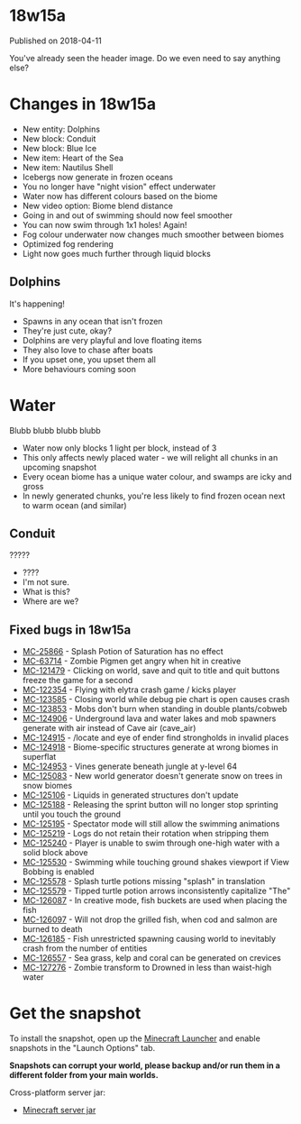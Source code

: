 # 18w15a
Published on 2018-04-11

You've already seen the header image. Do we even need to say anything else?

#  Changes in 18w15a

  * New entity: Dolphins
  * New block: Conduit
  * New block: Blue Ice
  * New item: Heart of the Sea
  * New item: Nautilus Shell
  * Icebergs now generate in frozen oceans
  * You no longer have "night vision" effect underwater
  * Water now has different colours based on the biome
  * New video option: Biome blend distance
  * Going in and out of swimming should now feel smoother
  * You can now swim through 1x1 holes! Again!
  * Fog colour underwater now changes much smoother between biomes
  * Optimized fog rendering
  * Light now goes much further through liquid blocks

##  Dolphins

It's happening!

  * Spawns in any ocean that isn't frozen
  * They're just cute, okay?
  * Dolphins are very playful and love floating items
  * They also love to chase after boats
  * If you upset one, you upset them all
  * More behaviours coming soon

#  Water

Blubb blubb blubb blubb

  * Water now only blocks 1 light per block, instead of 3
  * This only affects newly placed water - we will relight all chunks in an upcoming snapshot
  * Every ocean biome has a unique water colour, and swamps are icky and gross
  * In newly generated chunks, you're less likely to find frozen ocean next to warm ocean (and similar)

##  Conduit

?????

  * ????
  * I'm not sure.
  * What is this?
  * Where are we?

##  Fixed bugs in 18w15a

  * [MC-25866](https://bugs.mojang.com/browse/MC-25866) \- Splash Potion of Saturation has no effect
  * [MC-63714](https://bugs.mojang.com/browse/MC-63714) \- Zombie Pigmen get angry when hit in creative
  * [MC-121479](https://bugs.mojang.com/browse/MC-121479) \- Clicking on world, save and quit to title and quit buttons freeze the game for a second
  * [MC-122354](https://bugs.mojang.com/browse/MC-122354) \- Flying with elytra crash game / kicks player
  * [MC-123585](https://bugs.mojang.com/browse/MC-123585) \- Closing world while debug pie chart is open causes crash
  * [MC-123853](https://bugs.mojang.com/browse/MC-123853) \- Mobs don't burn when standing in double plants/cobweb
  * [MC-124906](https://bugs.mojang.com/browse/MC-124906) \- Underground lava and water lakes and mob spawners generate with air instead of Cave air (cave_air)
  * [MC-124915](https://bugs.mojang.com/browse/MC-124915) \- /locate and eye of ender find strongholds in invalid places
  * [MC-124918](https://bugs.mojang.com/browse/MC-124918) \- Biome-specific structures generate at wrong biomes in superflat
  * [MC-124953](https://bugs.mojang.com/browse/MC-124953) \- Vines generate beneath jungle at y-level 64
  * [MC-125083](https://bugs.mojang.com/browse/MC-125083) \- New world generator doesn't generate snow on trees in snow biomes
  * [MC-125106](https://bugs.mojang.com/browse/MC-125106) \- Liquids in generated structures don't update
  * [MC-125188](https://bugs.mojang.com/browse/MC-125188) \- Releasing the sprint button will no longer stop sprinting until you touch the ground
  * [MC-125195](https://bugs.mojang.com/browse/MC-125195) \- Spectator mode will still allow the swimming animations
  * [MC-125219](https://bugs.mojang.com/browse/MC-125219) \- Logs do not retain their rotation when stripping them
  * [MC-125240](https://bugs.mojang.com/browse/MC-125240) \- Player is unable to swim through one-high water with a solid block above
  * [MC-125530](https://bugs.mojang.com/browse/MC-125530) \- Swimming while touching ground shakes viewport if View Bobbing is enabled
  * [MC-125578](https://bugs.mojang.com/browse/MC-125578) \- Splash turtle potions missing "splash" in translation
  * [MC-125579](https://bugs.mojang.com/browse/MC-125579) \- Tipped turtle potion arrows inconsistently capitalize "The"
  * [MC-126087](https://bugs.mojang.com/browse/MC-126087) \- In creative mode, fish buckets are used when placing the fish
  * [MC-126097](https://bugs.mojang.com/browse/MC-126097) \- Will not drop the grilled fish, when cod and salmon are burned to death
  * [MC-126185](https://bugs.mojang.com/browse/MC-126185) \- Fish unrestricted spawning causing world to inevitably crash from the number of entities
  * [MC-126557](https://bugs.mojang.com/browse/MC-126557) \- Sea grass, kelp and coral can be generated on crevices
  * [MC-127276](https://bugs.mojang.com/browse/MC-127276) \- Zombie transform to Drowned in less than waist-high water

#  Get the snapshot

To install the snapshot, open up the [Minecraft Launcher](/download) and
enable snapshots in the "Launch Options" tab.

 **Snapshots can corrupt your world, please backup and/or run them in a
different folder from your main worlds.**

Cross-platform server jar:

  * [Minecraft server jar](https://launcher.mojang.com/mc/game/18w15a/server/3f9534ab77a524593db7a20196e41ae36b23d69d/server.jar)


